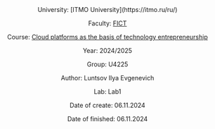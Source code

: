 <div align="center">
University: [ITMO University](https://itmo.ru/ru/)

Faculty: [FICT](https://fict.itmo.ru)

Course: [Cloud platforms as the basis of technology entrepreneurship](https://)

Year: 2024/2025

Group: U4225

Author: Luntsov Ilya Evgenevich

Lab: Lab1

Date of create: 06.11.2024

Date of finished: 06.11.2024

